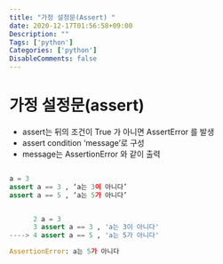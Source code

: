```yaml
---
title: "가정 설정문(Assert) "
date: 2020-12-17T01:56:58+09:00
Description: ""
Tags: ['python']
Categories: ['python']
DisableComments: false
---
```


# 가정 설정문(assert)

- assert는 뒤의 조건이 True 가 아니면 AssertError 를 발생
- assert condition ‘message’로 구성
- message는 AssertionError 와 같이 출력

```python

a = 3
assert a == 3 , ‘a는 3이 아니다’
assert a == 5 , ‘a는 5가 아니다’


      2 a = 3
      3 assert a == 3 , 'a는 3이 아니다'
----> 4 assert a == 5 , 'a는 5가 아니다'

AssertionError: a는 5가 아니다
  
```